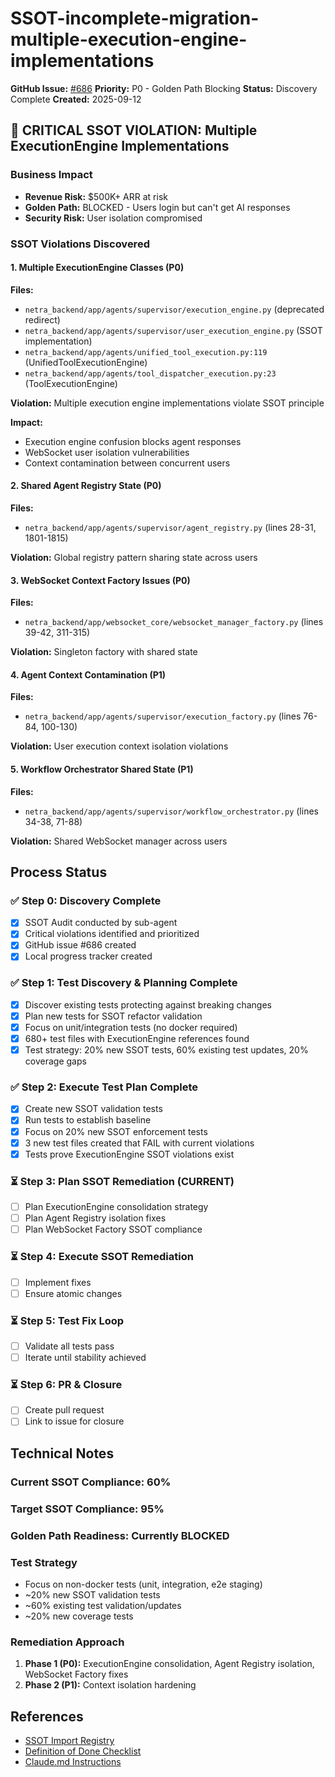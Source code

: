 # SSOT-incomplete-migration-multiple-execution-engine-implementations

**GitHub Issue:** [#686](https://github.com/netra-systems/netra-apex/issues/686)
**Priority:** P0 - Golden Path Blocking
**Status:** Discovery Complete
**Created:** 2025-09-12

## 🚨 CRITICAL SSOT VIOLATION: Multiple ExecutionEngine Implementations

### Business Impact
- **Revenue Risk:** $500K+ ARR at risk
- **Golden Path:** BLOCKED - Users login but can't get AI responses
- **Security Risk:** User isolation compromised

### SSOT Violations Discovered

#### 1. Multiple ExecutionEngine Classes (P0)
**Files:**
- `netra_backend/app/agents/supervisor/execution_engine.py` (deprecated redirect)
- `netra_backend/app/agents/supervisor/user_execution_engine.py` (SSOT implementation)
- `netra_backend/app/agents/unified_tool_execution.py:119` (UnifiedToolExecutionEngine)
- `netra_backend/app/agents/tool_dispatcher_execution.py:23` (ToolExecutionEngine)

**Violation:** Multiple execution engine implementations violate SSOT principle

**Impact:**
- Execution engine confusion blocks agent responses
- WebSocket user isolation vulnerabilities
- Context contamination between concurrent users

#### 2. Shared Agent Registry State (P0)
**Files:**
- `netra_backend/app/agents/supervisor/agent_registry.py` (lines 28-31, 1801-1815)

**Violation:** Global registry pattern sharing state across users

#### 3. WebSocket Context Factory Issues (P0)
**Files:**
- `netra_backend/app/websocket_core/websocket_manager_factory.py` (lines 39-42, 311-315)

**Violation:** Singleton factory with shared state

#### 4. Agent Context Contamination (P1)
**Files:**
- `netra_backend/app/agents/supervisor/execution_factory.py` (lines 76-84, 100-130)

**Violation:** User execution context isolation violations

#### 5. Workflow Orchestrator Shared State (P1)
**Files:**
- `netra_backend/app/agents/supervisor/workflow_orchestrator.py` (lines 34-38, 71-88)

**Violation:** Shared WebSocket manager across users

## Process Status

### ✅ Step 0: Discovery Complete
- [x] SSOT Audit conducted by sub-agent
- [x] Critical violations identified and prioritized
- [x] GitHub issue #686 created
- [x] Local progress tracker created

### ✅ Step 1: Test Discovery & Planning Complete
- [x] Discover existing tests protecting against breaking changes
- [x] Plan new tests for SSOT refactor validation
- [x] Focus on unit/integration tests (no docker required)
- [x] 680+ test files with ExecutionEngine references found
- [x] Test strategy: 20% new SSOT tests, 60% existing test updates, 20% coverage gaps

### ✅ Step 2: Execute Test Plan Complete
- [x] Create new SSOT validation tests
- [x] Run tests to establish baseline
- [x] Focus on 20% new SSOT enforcement tests
- [x] 3 new test files created that FAIL with current violations
- [x] Tests prove ExecutionEngine SSOT violations exist

### ⏳ Step 3: Plan SSOT Remediation (CURRENT)
- [ ] Plan ExecutionEngine consolidation strategy
- [ ] Plan Agent Registry isolation fixes
- [ ] Plan WebSocket Factory SSOT compliance

### ⏳ Step 4: Execute SSOT Remediation
- [ ] Implement fixes
- [ ] Ensure atomic changes

### ⏳ Step 5: Test Fix Loop
- [ ] Validate all tests pass
- [ ] Iterate until stability achieved

### ⏳ Step 6: PR & Closure
- [ ] Create pull request
- [ ] Link to issue for closure

## Technical Notes

### Current SSOT Compliance: 60%
### Target SSOT Compliance: 95%
### Golden Path Readiness: Currently BLOCKED

### Test Strategy
- Focus on non-docker tests (unit, integration, e2e staging)
- ~20% new SSOT validation tests
- ~60% existing test validation/updates
- ~20% new coverage tests

### Remediation Approach
1. **Phase 1 (P0):** ExecutionEngine consolidation, Agent Registry isolation, WebSocket Factory fixes
2. **Phase 2 (P1):** Context isolation hardening

## References
- [SSOT Import Registry](SSOT_IMPORT_REGISTRY.md)
- [Definition of Done Checklist](reports/DEFINITION_OF_DONE_CHECKLIST.md)
- [Claude.md Instructions](CLAUDE.md)